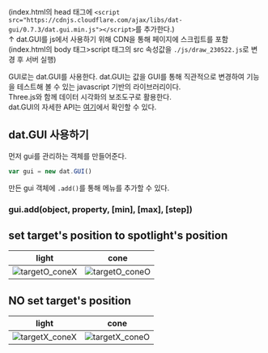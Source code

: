 (index.html의 head 태그에 `<script src="https://cdnjs.cloudflare.com/ajax/libs/dat-gui/0.7.3/dat.gui.min.js"></script>`를 추가한다.)  
↑ dat.GUI를 js에서 사용하기 위해 CDN을 통해 페이지에 스크립트를 포함  
(index.html의 body 태그>script 태그의 src 속성값을 `./js/draw_230522.js`로 변경 후 서버 실행)

GUI로는 dat.GUI를 사용한다. dat.GUI는 값을 GUI를 통해 직관적으로 변경하여 기능을 테스트해 볼 수 있는 javascript 기반의 라이브러리이다.  
Three.js와 함께 데이터 시각화의 보조도구로 활용한다.  
dat.GUI의 자세한 API는 [여기](https://github.com/dataarts/dat.gui/blob/master/API.md)에서 확인할 수 있다.

## dat.GUI 사용하기
먼저 gui를 관리하는 객체를 만들어준다.
```javaScript
var gui = new dat.GUI()
```

만든 gui 객체에 `.add()`를 통해 메뉴를 추가할 수 있다.

### gui.add(object, property, [min], [max], [step])


## set target's position to spotlight's position
|light|cone|
|---|---|
|![targetO_coneX](https://github.com/meanjoo/CG2023/assets/88606886/f40e8f06-6ce8-4b1f-9ab9-25a3e2c5c654)|![targetO_coneO](https://github.com/meanjoo/CG2023/assets/88606886/c5d2503b-a420-47f3-91bc-a47bddc2a5ed)|

## NO set target's position
|light|cone|
|---|---|
|![targetX_coneX](https://github.com/meanjoo/CG2023/assets/88606886/03ce29a8-f233-43d3-9522-e150e5a11d13)|![targetX_coneO](https://github.com/meanjoo/CG2023/assets/88606886/6a490b0d-940c-4f13-b6e5-f692c5caf7a6)|
